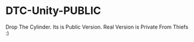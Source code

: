# DTC-Unity-PUBLIC
Drop The Cylinder. 
Its is Public Version. Real Version is Private From Thiefs  :)
